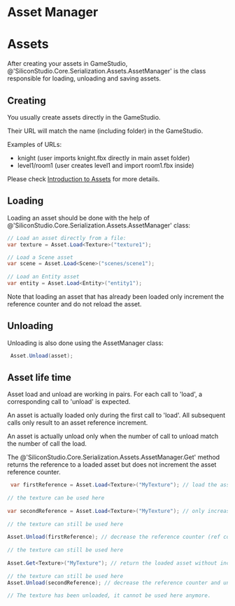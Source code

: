 # Asset Manager

<div class="doc-incomplete"/>

# Assets

After creating your assets in GameStudio, @'SiliconStudio.Core.Serialization.Assets.AssetManager' is the class responsible for loading, unloading and saving assets.

## Creating

You usually create assets directly in the GameStudio.

Their URL will match the name (including folder) in the GameStudio.

Examples of URLs:

- knight (user imports knight.fbx directly in main asset folder)
- level1/room1 (user creates level1 and import room1.fbx inside)

Please check [Introduction to Assets](../../get-started/assets.md) for more details.

## Loading

Loading an asset should be done with the help of @'SiliconStudio.Core.Serialization.Assets.AssetManager' class:

```cs
// Load an asset directly from a file:
var texture = Asset.Load<Texture>("texture1");

// Load a Scene asset
var scene = Asset.Load<Scene>("scenes/scene1");
 
// Load an Entity asset
var entity = Asset.Load<Entity>("entity1");
```


Note that loading an asset that has already been loaded only increment the reference counter and do not reload the asset.

## Unloading

Unloading is also done using the AssetManager class:

```cs
 Asset.Unload(asset);
```


## Asset life time

Asset load and unload are working in pairs. For each call to 'load', a corresponding call to 'unload' is expected. 

An asset is actually loaded only during the first call to 'load'. All subsequent calls only result to an asset reference increment.

An asset is actually unload only when the number of call to unload match the number of call the load.

The @'SiliconStudio.Core.Serialization.Assets.AssetManager.Get' method returns the reference to a loaded asset but does not increment the asset reference counter.

```cs
 var firstReference = Asset.Load<Texture>("MyTexture"); // load the asset and increase the reference counter (ref count = 1)
 
// the texture can be used here
 
var secondReference = Asset.Load<Texture>("MyTexture"); // only increase the reference counter (ref count = 2)
 
// the texture can still be used here
 
Asset.Unload(firstReference); // decrease the reference counter (ref count = 1)
 
// the texture can still be used here
 
Asset.Get<Texture>("MyTexture"); // return the loaded asset without increasing the reference counter (ref count = 1)
 
// the texture can still be used here
Asset.Unload(secondReference); // decrease the reference counter and unload the asset (ref count = 0)
 
// The texture has been unloaded, it cannot be used here anymore.
```


